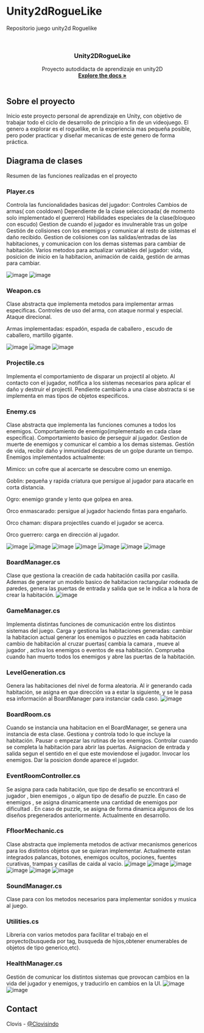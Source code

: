 # Unity2dRogueLike
Repositorio juego unity2d Roguelike 


<!--
*** Thanks for checking out the Best-README-Template. If you have a suggestion
*** that would make this better, please fork the repo and create a pull request
*** or simply open an issue with the tag "enhancement".
*** Thanks again! Now go create something AMAZING! :D
***
***
***
*** To avoid retyping too much info. Do a search and replace for the following:
*** github_username, repo_name, twitter_handle, email, project_title, project_description
-->



<!-- PROJECT SHIELDS -->
<!--
*** I'm using markdown "reference style" links for readability.
*** Reference links are enclosed in brackets [ ] instead of parentheses ( ).
*** See the bottom of this document for the declaration of the reference variables
*** for contributors-url, forks-url, etc. This is an optional, concise syntax you may use.
*** https://www.markdownguide.org/basic-syntax/#reference-style-links
-->


<!-- PROJECT LOGO -->
<br />
<p align="center">


  <h3 align="center">Unity2DRogueLike</h3>

  <p align="center">
    Proyecto autodidacta de aprendizaje en unity2D
    <br />
    <a href="https://github.com/github_username/repo_name"><strong>Explore the docs »</strong></a>
    <br />
    <br />
  </p>
</p>





<!-- Sobre el proyecto -->
## Sobre el proyecto

Inicio este proyecto personal de aprendizaje en Unity, con objetivo de trabajar todo el ciclo de desarrollo de principio a fin de un videojuego.
El genero a explorar es el roguelike, en la experiencia mas pequeña posible, pero poder practicar y diseñar mecanicas de este genero de forma práctica.


<!-- Diagrama de clases -->
## Diagrama de clases
Resumen de las funciones realizadas en el proyecto


<!-- Player.cs -->
### Player.cs
Controla las funcionalidades basicas del jugador:
Controles
Cambios de armas( con cooldown)
Dependiente de la clase seleccionada( de momento solo implementado el guerrero)
Habilidades especiales de la clase(bloqueo con escudo)
Gestion de cuando el jugador es invulnerable tras un golpe
Gestión de colisiones con los enemigos y comunicar al resto de sistemas el daño recibido.
Gestion de colisiones con las salidas/entradas de las habitaciones, y comunicacion con los demas sistemas para cambiar de habitación.
Varios metodos para actualizar variables del jugador: vida, posicion de inicio en la habitacion, animación de caida, gestión de armas para cambiar.

![image](https://user-images.githubusercontent.com/4136363/112748154-4b015680-8fba-11eb-9a43-322eb038e99b.png)
![image](https://user-images.githubusercontent.com/4136363/112748174-63717100-8fba-11eb-95d8-a97bc4f71a1b.png)



<!-- Weapon.cs -->
### Weapon.cs
Clase abstracta que implementa metodos para implementar armas especificas.
Controles de uso del arma, con ataque normal y especial.
Ataque direcional.

Armas implementadas: espadón, espada de caballero , escudo de caballero, martillo gigante.

![image](https://user-images.githubusercontent.com/4136363/112748203-90be1f00-8fba-11eb-8f0d-64bdd4e546d6.png)
![image](https://user-images.githubusercontent.com/4136363/112748211-9d427780-8fba-11eb-9600-c93a5e63c69c.png)
![image](https://user-images.githubusercontent.com/4136363/112748218-a59ab280-8fba-11eb-86ed-02dcf25ae237.png)


<!-- Projectile.cs -->
### Projectile.cs
Implementa el comportamiento de disparar un projectil al objeto.
Al contacto con el jugador, notifica a los sistemas necesarios para aplicar el daño y destruir el projectil.
Pendiente cambiarlo a una clase abstracta si se implementa en mas tipos de objetos especificos.


<!-- Enemy.cs -->
### Enemy.cs
Clase abstracta que implementa las funciones comunes a todos los enemigos.
Comportamiento de enemigo(implementado en cada clase especifica).
Comportamiento basico de perseguir al jugador.
Gestion de muerte de enemigos y comunicar el cambio a los demas sistemas.
Gestión de vida, recibir daño y inmunidad despues de un golpe durante un tiempo.
Enemigos implementados actualmente:

Mimico: un cofre que al acercarte se descubre como un enemigo. 

Goblin: pequeña y rapida criatura que persigue al jugador para atacarle en corta distancia. 

Ogro: enemigo grande y lento que golpea en area. 

Orco enmascarado: persigue al jugador haciendo fintas para engañarlo. 

Orco chaman: dispara projectiles cuando el jugador se acerca. 

Orco guerrero: carga en dirección al jugador. 

![image](https://user-images.githubusercontent.com/4136363/112749270-88b5ad80-8fc1-11eb-8d4c-1efb453d6c3a.png)
![image](https://user-images.githubusercontent.com/4136363/112749276-910de880-8fc1-11eb-925a-325c800de7ca.png)
![image](https://user-images.githubusercontent.com/4136363/112749282-a125c800-8fc1-11eb-983b-241f1f1ecf48.png)
![image](https://user-images.githubusercontent.com/4136363/112749287-b3076b00-8fc1-11eb-8478-e16d1cfafae5.png)
![image](https://user-images.githubusercontent.com/4136363/112749294-c0bcf080-8fc1-11eb-8487-02e4986d844d.png)
![image](https://user-images.githubusercontent.com/4136363/112749302-d6321a80-8fc1-11eb-98d5-cecc194f9954.png)
![image](https://user-images.githubusercontent.com/4136363/112749334-011c6e80-8fc2-11eb-8b39-4b815cb6c61f.png)




<!-- BoardManager.cs -->
### BoardManager.cs
Clase que gestiona la creación de cada habitación casilla por casilla.
Ademas de generar un modelo basico de habitacion ractangular rodeada de paredes, genera las puertas de entrada y salida que se le indica a la hora de crear la habitación.
![image](https://user-images.githubusercontent.com/4136363/112749360-2315f100-8fc2-11eb-9159-53465696d409.png)


<!-- GameManager.cs -->
### GameManager.cs
Implementa distintas funciones de comunicación entre los distintos sistemas del juego.
Carga y gestiona las habitaciones generadas:
cambiar la habitacion actual
generar los enemigos o puzzles en cada habitación
cambio de habitación al cruzar puertas( cambia la camara , mueve al jugador , activa los enemigos o eventos de esa habitación.
Comprueba cuando han muerto todos los enemigos y abre las puertas de la habitación.

<!-- LevelGeneration.cs -->
### LevelGeneration.cs
Genera las habitaciones del nivel de forma aleatoria.
Al ir generando cada habitación, se asigna en que dirección va a estar la siguiente, y se le pasa esa información al BoardManager para instanciar cada caso.
![image](https://user-images.githubusercontent.com/4136363/112749390-62444200-8fc2-11eb-806b-81567c7d7ff3.png)


<!-- BoardRoom.cs -->
### BoardRoom.cs
Cuando se instancia una habitacion en el BoardManager, se genera una instancia de esta clase.
Gestiona y controla todo lo que incluye la habitación.
Pausar o empezar las rutinas de los enemigos.
Controlar cuando se completa la habitación para abrir las puertas.
Asignacion de entrada y salida segun el sentido en el que este moviendose el jugador.
Invocar los enemigos.
Dar la posicion donde aparece el jugador.


<!-- EventRoomController.cs -->
### EventRoomController.cs
Se asigna para cada habitación, que tipo de desafio se encontrará el jugador , bien enemigos , o algun tipo de desafio de puzzle.
En caso de enemigos , se asigna dinamicamente una cantidad de enemigos por dificultad .
En caso de puzzle, se asigna de forma dinamica algunos de los diseños pregenerados anteriormente.
Actualmente en desarrollo.

<!-- FfloorMechanic.cs -->
### FfloorMechanic.cs
Clase abstracta que implementa metodos de activar mecanismos genericos para los distintos objetos que se quieran implementar.
Actualmente estan integrados palancas, botones, enemigos ocultos, pociones, fuentes curativas, trampas y casillas de caida al vacio.
![image](https://user-images.githubusercontent.com/4136363/112749510-fca48580-8fc2-11eb-8618-954a922a8ef5.png)
![image](https://user-images.githubusercontent.com/4136363/112749608-ab48c600-8fc3-11eb-8829-72196f00b619.png)
![image](https://user-images.githubusercontent.com/4136363/112749614-c1568680-8fc3-11eb-9537-ff8a67b4695b.png)
![image](https://user-images.githubusercontent.com/4136363/112749638-e6e39000-8fc3-11eb-9175-81e52ecadcbc.png)
![image](https://user-images.githubusercontent.com/4136363/112749644-f06cf800-8fc3-11eb-8874-585121623a5a.png)
![image](https://user-images.githubusercontent.com/4136363/112749647-f8c53300-8fc3-11eb-8eb1-9042901d21db.png)


<!-- SoundManager.cs -->
### SoundManager.cs
Clase para con los metodos necesarios para implementar sonidos y musica al juego.

<!-- Utilities.cs -->
### Utilities.cs
Libreria con varios metodos para facilitar el trabajo en el proyecto(busqueda por tag, busqueda de hijos,obtener enumerables de objetos de tipo generico,etc).

<!-- HealthManager.cs -->
### HealthManager.cs
Gestión de comunicar los distintos sistemas que provocan cambios en la vida del jugador y enemigos, y traducirlo en cambios en la UI.
![image](https://user-images.githubusercontent.com/4136363/112749654-04185e80-8fc4-11eb-841b-ea772c8032a9.png)
![image](https://user-images.githubusercontent.com/4136363/112749663-0c709980-8fc4-11eb-85c7-348f8dfd02a3.png)



<!-- CONTACT -->
## Contact

Clovis - [@Clovisindo](https://twitter.com/clovisindo) 




<!-- MARKDOWN LINKS & IMAGES -->
<!-- https://www.markdownguide.org/basic-syntax/#reference-style-links -->
[contributors-shield]: https://img.shields.io/github/contributors/github_username/repo.svg?style=for-the-badge
[contributors-url]: https://github.com/github_username/repo/graphs/contributors
[forks-shield]: https://img.shields.io/github/forks/github_username/repo.svg?style=for-the-badge
[forks-url]: https://github.com/github_username/repo/network/members
[stars-shield]: https://img.shields.io/github/stars/github_username/repo.svg?style=for-the-badge
[stars-url]: https://github.com/github_username/repo/stargazers
[issues-shield]: https://img.shields.io/github/issues/github_username/repo.svg?style=for-the-badge
[issues-url]: https://github.com/github_username/repo/issues
[license-shield]: https://img.shields.io/github/license/github_username/repo.svg?style=for-the-badge
[license-url]: https://github.com/github_username/repo/blob/master/LICENSE.txt
[linkedin-shield]: https://img.shields.io/badge/-LinkedIn-black.svg?style=for-the-badge&logo=linkedin&colorB=555
[linkedin-url]: https://linkedin.com/in/github_username
